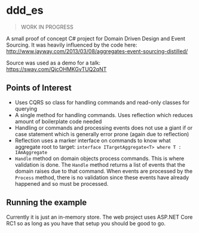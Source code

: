 # ddd_es
> WORK IN PROGRESS

A small proof of concept C# project for Domain Driven Design and Event Sourcing.
It was heavily influenced by the code here: http://www.jayway.com/2013/03/08/aggregates-event-sourcing-distilled/

Source was used as a demo for a talk: https://sway.com/QjcOHMKGvTUQ2qNT

## Points of Interest
- Uses CQRS so class for handling commands and read-only classes for querying
- A single method for handling commands. Uses reflection which reduces amount of boilerplate code needed
- Handling or commands and processing events does not use a giant if or case statement which is generally error prone (again due to reflection)
- Reflection uses a marker interface on commands to know what aggregate root to target: `interface ITargetAggregate<T> where T : IAmAggregate`
- `Handle` method on domain objects process commands. This is where validation is done. The `Handle` method returns a list of events that the domain raises due to that command. 
When events are processed by the `Process` method, there is no validation since these events have already happened and so must be processed.

## Running the example
Currently it is just an in-memory store. The web project uses ASP.NET Core RC1 so as long as you have that setup you should be good to go.